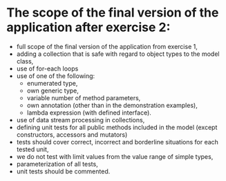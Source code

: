 # The scope of the final version of the application after exercise 2:

* full scope of the final version of the application from exercise 1,
* adding a collection that is safe with regard to object types to the model class,
* use of for-each loops
* use of one of the following:
  * enumerated type,
  * own generic type,
  * variable number of method parameters,
  * own annotation (other than in the demonstration examples),
  * lambda expression (with defined interface).
* use of data stream processing in collections,
* defining unit tests for all public methods included in the model (except constructors, accessors and mutators)
* tests should cover correct, incorrect and borderline situations for each tested unit,
* we do not test with limit values from the value range of simple types,
* parameterization of all tests,
* unit tests should be commented.

